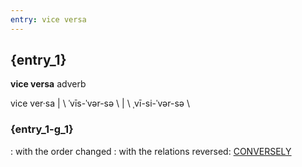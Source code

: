 ```yaml
---
entry: vice versa
---
```

<!-- @import "../theme/text.less" -->

<div class="container">

## {entry_1}

**vice versa** adverb

vice ver·​sa | \ ˈvīs-ˈvər-sə \ | \ ˌvī-si-ˈvər-sə \

### {entry_1-g_1}

: with the order changed : with the relations reversed: [CONVERSELY](TODO:)

</div>

